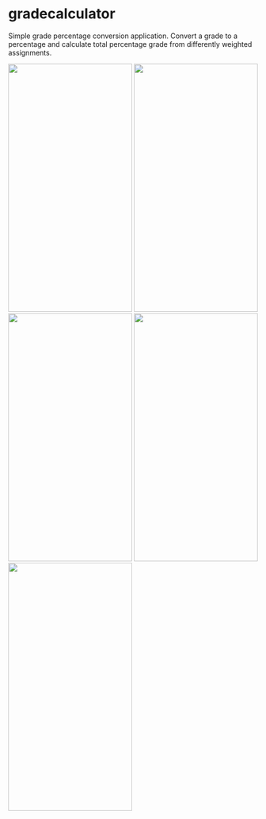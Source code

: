 # gradecalculator

Simple grade percentage conversion application. Convert a grade to a percentage and calculate total percentage grade from differently weighted assignments.

<img src="https://github.com/Usuwana/GradeCalculator/lib/screens/one.jpg" width="250" height="500"> <img src="https://github.com/Usuwana/GradeCalculator/lib/screens/two.jpg" width="250" height="500">
<img src="https://github.com/Usuwana/GradeCalculator/lib/screens/three.jpg" width="250" height="500"> <img src="https://github.com/Usuwana/GradeCalculator/lib/screens/four.jpg" width="250" height="500">
<img src="https://github.com/Usuwana/GradeCalculator/lib/screens/five.jpg" width="250" height="500"> 
